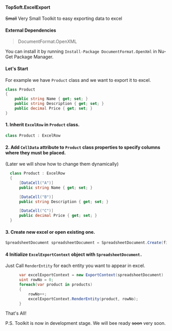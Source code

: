 #### TopSoft.ExcelExport
~~Small~~ Very Small Toolkit to easy exporting data to excel

#### External Dependencies
> DocumentFormat.OpenXML

You can install it by running `Install-Package DocumentFormat.OpenXml` in Nu-Get Package Manager.

#### Let's Start

For example we have `Product` class and we want to export it to excel.

```c#
class Product
{
    public string Name { get; set; }
    public string Description { get; set; }
    public decimal Price { get; set; }
}
```
#### 1. Inherit `ExcelRow` in `Product` class.

```c#
class Product : ExcelRow
```

#### 2. Add `CellData` attribute to `Product` class properties to specify columns where they must be placed.
(Later we will show how to change them dynamically)

```c#
  class Product : ExcelRow
  {
      [DataCell("A")]
      public string Name { get; set; }

      [DataCell("B")]
      public string Description { get; set; }

      [DataCell("C")]
      public decimal Price { get; set; }
  }
```

#### 3. Create new excel or open existing one.

```c#
SpreadsheetDocument spreadsheetDocument = SpreadsheetDocument.Create(fileName, SpreadsheetDocumentType.Workbook);
```

#### 4 Initialize `ExcelExportContext` object with `SpreadsheetDocument.` 
Just Call `RenderEntity` for each entity you want to appear in excel.

```c#
      var excelExportContext = new ExportContext(spreadsheetDocument)
      uint rowNo = 0;
      foreach(var product in products)
      {
          rowNo++;
          excelExportContext.RenderEntity(product, rowNo);
      }
```

That's All!

P.S. Toolkit is now in development stage. We will bee ready ~~soon~~ very soon.
